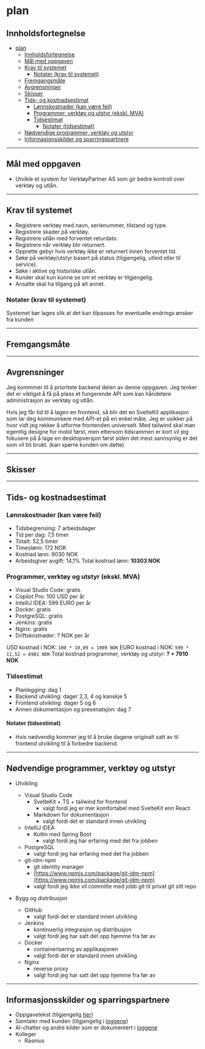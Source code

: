 # plan

## Innholdsfortegnelse

- [plan](#plan)
  - [Innholdsfortegnelse](#innholdsfortegnelse)
  - [Mål med oppgaven](#mål-med-oppgaven)
  - [Krav til systemet](#krav-til-systemet)
    - [Notater (krav til systemet)](#notater-krav-til-systemet)
  - [Fremgangsmåte](#fremgangsmåte)
  - [Avgrensninger](#avgrensninger)
  - [Skisser](#skisser)
  - [Tids- og kostnadsestimat](#tids--og-kostnadsestimat)
    - [Lønnskostnader (kan være feil)](#lønnskostnader-kan-være-feil)
    - [Programmer, verktøy og utstyr (ekskl. MVA)](#programmer-verktøy-og-utstyr-ekskl-mva)
    - [Tidsestimat](#tidsestimat)
      - [Notater (tidsestimat)](#notater-tidsestimat)
  - [Nødvendige programmer, verktøy og utstyr](#nødvendige-programmer-verktøy-og-utstyr)
  - [Informasjonsskilder og sparringspartnere](#informasjonsskilder-og-sparringspartnere)

---

## Mål med oppgaven

- Utvikle et system for VerktøyPartner AS som gir bedre kontroll over verktøy og utlån.

---

## Krav til systemet

- Registrere verktøy med navn, serienummer, tilstand og type.
- Registrere skader på verktøy.
- Registrere utlån med forventet returdato.
- Registrere når verktøy blir returnert.
- Opprette gebyr hvis verktøy ikke er returnert innen forventet tid.
- Søke på verktøy/utstyr basert på status (tilgjengelig, utleid eller til service).
- Søke i aktive og historiske utlån.
- Kunder skal kun kunne se om et verktøy er tilgjengelig.
- Ansatte skal ha tilgang på alt annet.

### Notater (krav til systemet)

Systemet bør lages slik at det kan tilpasses for eventuelle endrings ønsker fra kunden

---

## Fremgangsmåte

---

## Avgrensninger

Jeg kommmer til å prioritete backend delen av denne oppgaven. Jeg tenker det er viktigst å få på plass et fungerende API som kan håndetere administrasjon av verktøy og utlån.

Hvis jeg får tid til å lagen en frontend, så blir det en SvelteKit applikasjon som lar deg kommunisere med API-et på en enkel måte. Jeg er usikker på hvor vidt jeg rekker å utforme frontenden universelt. Med tailwind skal man egentlig designe for mobil først, men ettersom tidsrammen er kort vil jeg fokusere på å lage en desktopversjon først siden det mest sannsynlig er det som vil bli brukt. (kan spørre kunden om dette)

---

## Skisser

---

## Tids- og kostnadsestimat

### Lønnskostnader (kan være feil)

- Tidsbegrensing: 7 arbeidsdager
- Tid per dag: 7,5 timer
- Totalt: 52,5 timer
- Timeslønn: 172 NOK
- Kostnad lønn: 9030 NOK
- Arbeidsgiver avgift: 14,1%
Total kostnad lønn: **10303 NOK**

### Programmer, verktøy og utstyr (ekskl. MVA)

- Visual Studio Code: gratis
- Copilot Pro: 100 USD per år
- IntelliJ IDEA: 599 EURO per år
- Docker: gratis
- PostgreSQL: gratis
- Jenkins: gratis
- Nginx: gratis
- Driftskostnader: ? NOK per år

USD kostnad i NOK: `100 * 10,09 = 1009 NOK`
EURO kostnad i NOK: `599 * 11,52 = 6901 NOK`
Total kostnad programmer, verktøy og utstyr: **? + 7910 NOK**

### Tidsestimat

- Planlegging: dag 1
- Backend utvikling: dager 2,3, 4 og kanskje 5
- Frontend utvikling: dager 5 og 6
- Annen dokumentasjon og presenatsjon: dag 7

#### Notater (tidsestimat)

- Hvis nødvendig kommer jeg til å bruke dagene originalt satt av til frontend utvikling til å forbedre backend.

---

## Nødvendige programmer, verktøy og utstyr

- Utvikling
  - Visual Studio Code
    - SvelteKit + TS + tailwind for frontend
      - valgt fordi jeg er mer komfortabel med SvelteKit enn React
    - Markdown for dokumentasjon
      - valgt fordi det er standard innen utvikling
  - IntelliJ IDEA
    - Kotlin med Spring Boot
      - valgt fordi jeg har erfaring med det fra jobben
  - PostgreSQL
    - valgt fordi jeg har erfaring med det fra jobben
  - git-idm-npm
    - git identity manager
    - [https://www.npmjs.com/package/git-idm-npm](https://www.npmjs.com/package/git-idm-npm)
    - valgt fordi jeg ikke vil committe med jobb git til privat git sitt repo
  
- Bygg og distribusjon
  - GitHub
    - valgt fordi det er standard innen utvikling
  - Jenkins
    - kontinuerlig integrasjon og distribusjon
    - valgt fordi jeg har satt det opp hjemme fra før av
  - Docker
    - containerisering av applikasjonen
    - valgt fordi det er standard innen utvikling
  - Nginx
    - reverse proxy
    - valgt fordi jeg har satt det opp hjemme fra før av

---

## Informasjonsskilder og sparringspartnere

- Oppgavetekst (tilgjengelig [her](/task/task.md))
- Samtaler med kunden (tilgjengelig i [loggene](/logs/logs.md))
- AI-chatter og andre kilder som er dokumentert i [loggene](/logs/logs.md)
- Kolleger
  - Rasmus
